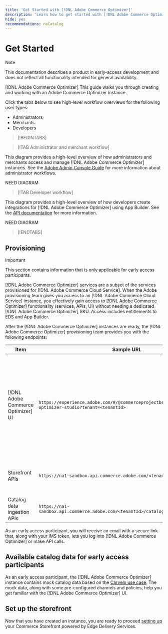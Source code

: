 ```yaml
---
title: 'Get Started with [!DNL Adobe Commerce Optimizer]'
description: 'Learn how to get started with [!DNL Adobe Commerce Optimizer].'
hide: yes
recommendations: noCatalog
---
```

# Get Started

>[!NOTE]
>
>This documentation describes a product in early-access development and does not reflect all functionality intended for general availability.

[!DNL Adobe Commerce Optimizer] This guide walks you through creating and working with an Adobe Commerce Optimizer instance.

Click the tabs below to see high-level workflow overviews for the following user types:

- Administrators
- Merchants
- Developers

>[!BEGINTABS]

>[!TAB Administrator and merchant workflow]

This diagram provides a high-level overview of how administrators and merchants access and manage [!DNL Adobe Commerce Optimizer] instances. See the [Adobe Admin Console Guide](https://helpx.adobe.com/enterprise/admin-guide.html) for more information about administrator workflows.

NEED DIAGRAM

>[!TAB Developer workflow]

This diagram provides a high-level overview of how developers create integrations for [!DNL Adobe Commerce Optimizer] using App Builder. See the [API documentation](https://developer.adobe.com/commerce/services/cloud/) for more information.

NEED DIAGRAM

>[!ENDTABS]

## Provisioning

>[!IMPORTANT]
>
>This section contains information that is only applicable for early access participants.

[!DNL Adobe Commerce Optimizer] services are a subset of the services provisioned for [!DNL Adobe Commerce Cloud Service]. When the Adobe provisioning team gives you access to an [!DNL Adobe Commerce Cloud Service] instance, you effectively gain access to [!DNL Adobe Commerce Optimizer] functionality (services, APIs, UI) without needing a dedicated [!DNL Adobe Commerce Optimizer] SKU. Access includes entitlements to EDS and App Builder.

After the [!DNL Adobe Commerce Optimizer] instances are ready, the [!DNL Adobe Commerce Optimizer] provisioning team provides you with the following endpoints:

|Item|Sample URL|Purpose|
|---|---|---|
|[!DNL Adobe Commerce Optimizer] UI|`https://experience.adobe.com/#/@commerceprojectbeacon/commerce-optimizer-studio?tenant=<tenantId>`|Access Commerce Optimizer UI for managing your catalog across:<br>1. Merchandising rules (Product Discovery, Product Recommendations).<br>2. Catalog Management (Channel and Policy creation).<br>3. Data Insights (View your catalog data ingestion status).|
|Storefront APIs|`https://na1-sandbox.api.commerce.adobe.com/<tenantId>/graphql`|Access the APIs needed to set up your Commerce storefront powered by Edge Delivery Services.|
|Catalog data ingestion APIs|`https://na1-sandbox.api.commerce.adobe.com/<tenantId>/catalog/v1/catalog/<entity>`|Access the APIs needed to ingest your catalog data.|

As an early access participant, you will receive an email with a secure link that, along with your IMS token, lets you log into [!DNL Adobe Commerce Optimizer] or make API calls.

## Available catalog data for early access participants

As an early access participant, the [!DNL Adobe Commerce Optimizer] instance contains mock catalog data based on the [Carvelo use case](./merchandiser-use-case.md). The mock data, along with some pre-configured channels and policies, help you get familiar with the [!DNL Adobe Commerce Optimizer] UI.

<!--Ingest catalog data

By default, [!DNL Adobe Commerce Optimizer] instances do not include any product data.

See the [Ingestion API](https://developer-stage.adobe.com/commerce/services/composable-catalog/data-ingestion/using-the-api/) documentation to learn how you can import your catalog data into [!DNL Adobe Commerce Optimizer].

The catalog data that you ingest is visible in the [data insights](./insights-overview.md) page. Additionally, you can use the [Catalog](./catalog-overview.md) page to define the channels and policies.-->

## Set up the storefront

Now that you have created an instance, you are ready to proceed [setting up](storefront.md) your Commerce Storefront powered by Edge Delivery Services.
